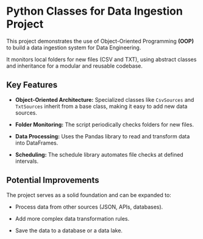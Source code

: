 # Python Classes for Data Ingestion Project

This project demonstrates the use of Object-Oriented Programming **(OOP)** to build a data ingestion system for Data Engineering. 

It monitors local folders for new files (CSV and TXT), using abstract classes and inheritance for a modular and reusable codebase.

## Key Features
* **Object-Oriented Architecture:** Specialized classes like `CsvSources` and `TxtSources` inherit from a base class, making it easy to add new data sources.

* **Folder Monitoring:** The script periodically checks folders for new files.

* **Data Processing:** Uses the Pandas library to read and transform data into DataFrames.

* **Scheduling:** The schedule library automates file checks at defined intervals.

## Potential Improvements
The project serves as a solid foundation and can be expanded to:

* Process data from other sources (JSON, APIs, databases).

* Add more complex data transformation rules.

* Save the data to a database or a data lake.
